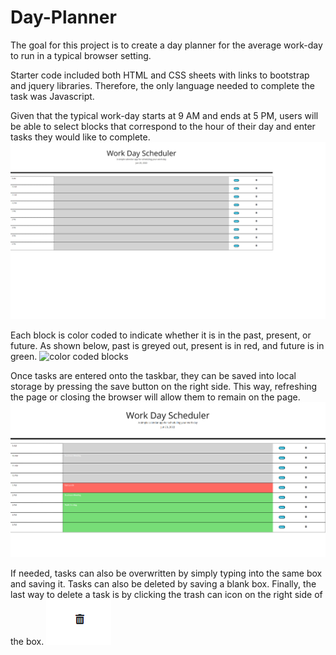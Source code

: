# Day-Planner

The goal for this project is to create a day planner for the average work-day to run in a typical browser setting.

Starter code included both HTML and CSS sheets with links to bootstrap and jquery libraries.
Therefore, the only language needed to complete the task was Javascript.

Given that the typical work-day starts at 9 AM and ends at 5 PM, users will be able to select blocks that correspond to the hour of their day and enter tasks they would like to complete.
![view of whole page](/Assets/images/Page_view.png)

Each block is color coded to indicate whether it is in the past, present, or future.
As shown below, past is greyed out, present is in red, and future is in green.
![color coded blocks](/Assets/images/color_code.png)

Once tasks are entered onto the taskbar, they can be saved into local storage by pressing the save button on the right side.
This way, refreshing the page or closing the browser will allow them to remain on the page.
![Tasks_saved](/Assets/images/tasks.png)

If needed, tasks can also be overwritten by simply typing into the same box and saving it. Tasks can also be deleted by saving a blank box.
Finally, the last way to delete a task is by clicking the trash can icon on the right side of the box.
![trash_can_icon](/Assets/images/trash.png)
